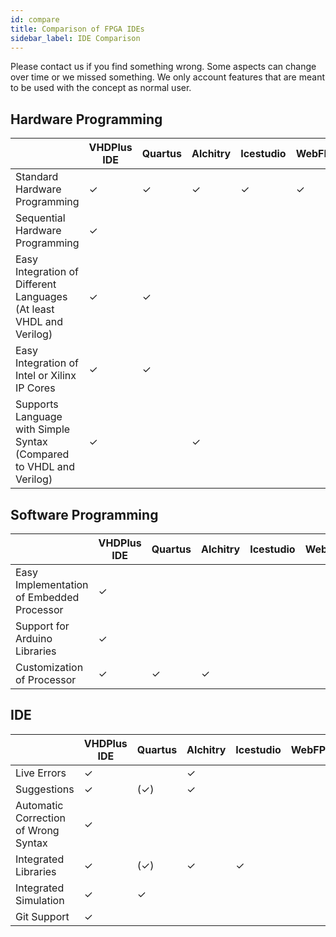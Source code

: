 ```yaml
---
id: compare
title: Comparison of FPGA IDEs
sidebar_label: IDE Comparison
---
```


Please contact us if you find something wrong. Some aspects can change over time or we missed something.
We only account features that are meant to be used with the concept as normal user. 

## Hardware Programming

|                                                                     | VHDPlus IDE | Quartus | Alchitry | Icestudio | WebFPGA | Alorium | Papilio | Arduino Vidor |
|---------------------------------------------------------------------|-------------|---------|----------|-----------|---------|---------|---------|---------------|
| Standard Hardware Programming                                       | ✓           | ✓       | ✓        | ✓         | ✓       |         |         |               |
| Sequential Hardware Programming                                     | ✓           |         |          |           |         |         |         |               |
| Easy Integration of Different Languages (At least VHDL and Verilog) | ✓           | ✓       |          |           |         |         |         |               |
| Easy Integration of Intel or Xilinx IP Cores                        | ✓           | ✓       |          |           |         |         |         |               |
| Supports Language with Simple Syntax (Compared to VHDL and Verilog) | ✓           |         | ✓        |           |         |         |         |               |

## Software Programming

|                                           | VHDPlus IDE | Quartus | Alchitry | Icestudio | WebFPGA | Alorium | Papilio | Arduino Vidor |
|-------------------------------------------|-------------|---------|----------|-----------|---------|---------|---------|---------------|
| Easy Implementation of Embedded Processor | ✓           |         |          |           |         | ✓       | ✓       | ✓             |
| Support for Arduino Libraries             | ✓           |         |          |           |         | ✓       | ✓       | ✓             |
| Customization of Processor                | ✓           | ✓       | ✓        |           |         | (✓)     | ✓       |               |

## IDE

|                                      | VHDPlus IDE | Quartus | Alchitry | Icestudio | WebFPGA | Alorium | Papilio | Arduino Vidor |
|--------------------------------------|-------------|---------|----------|-----------|---------|---------|---------|---------------|
| Live Errors                          | ✓           |         | ✓        |           |         |         |         |               |
| Suggestions                          | ✓           | (✓)     | ✓        |           |         |         |         |               |
| Automatic Correction of Wrong Syntax | ✓           |         |          |           |         |         |         |               |
| Integrated Libraries                 | ✓           | (✓)     | ✓        | ✓         |         | ✓       | ✓       | ✓             |
| Integrated Simulation                | ✓           | ✓       |          |           |         |         |         |               |
| Git Support                          | ✓           |         |          |           |         |         |         |               |
